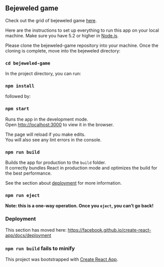 
## Bejeweled game 
Check out the grid of bejeweled game [here](https://kritikadusad.github.io/bejeweled-game/). 

Here are the instructions to set up everything to run this app on your local machine. 
Make sure you have 5.2 or higher in [Node.js](https://nodejs.org/en/download/).

Please clone the bejeweled-game repository into your machine. 
Once the cloning is complete, move into the bejeweled directory:
### `cd bejeweled-game`

In the project directory, you can run:
### `npm install`
followed by:
### `npm start`

Runs the app in the development mode.<br>
Open [http://localhost:3000](http://localhost:3000) to view it in the browser.

The page will reload if you make edits.<br>
You will also see any lint errors in the console.

### `npm run build`

Builds the app for production to the `build` folder.<br>
It correctly bundles React in production mode and optimizes the build for the best performance.

See the section about [deployment](https://facebook.github.io/create-react-app/docs/deployment) for more information.

### `npm run eject`

**Note: this is a one-way operation. Once you `eject`, you can’t go back!**

### Deployment

This section has moved here: https://facebook.github.io/create-react-app/docs/deployment

### `npm run build` fails to minify

This project was bootstrapped with [Create React App](https://github.com/facebook/create-react-app).
